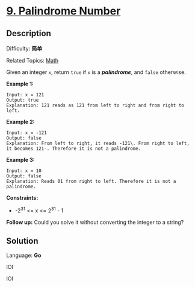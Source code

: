 # [9\. Palindrome Number](https://leetcode.cn/problems/palindrome-number/)

## Description

Difficulty: **简单**  

Related Topics: [Math](https://leetcode.cn/tag/https://leetcode.cn/tag/math//)


Given an integer `x`, return `true` if `x` is a _**palindrome**_, and `false` otherwise.

**Example 1:**

```
Input: x = 121
Output: true
Explanation: 121 reads as 121 from left to right and from right to left.
```

**Example 2:**

```
Input: x = -121
Output: false
Explanation: From left to right, it reads -121\. From right to left, it becomes 121-. Therefore it is not a palindrome.
```

**Example 3:**

```
Input: x = 10
Output: false
Explanation: Reads 01 from right to left. Therefore it is not a palindrome.
```

**Constraints:**

*   -2<sup>31</sup> <= x <= 2<sup>31</sup> - 1

**Follow up:** Could you solve it without converting the integer to a string?

## Solution

Language: **Go**


IOI

IOI
